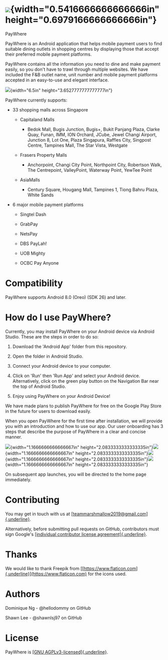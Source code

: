![](./READMEMedia/media/image1.png){width="0.5416666666666666in" height="0.6979166666666666in"}
===============================================================================================

PayWhere

PayWhere is an Android application that helps mobile payment users to
find suitable dining outlets in shopping centres by displaying those
that accept their preferred mobile payment platforms.

PayWhere contains all the information you need to dine and make payment
easily, so you don't have to trawl through multiple websites. We have
included the F&B outlet name, unit number and mobile payment platforms
accepted in an easy-to-use and elegant interface.

![](./READMEMedia/media/image2.png){width="6.5in"
height="3.6527777777777777in"}

PayWhere currently supports:

-   33 shopping malls across Singapore

    -   Capitaland Malls

        -   Bedok Mall, Bugis Junction, Bugis+, Bukit Panjang Plaza,
            Clarke Quay, Funan, IMM, ION Orchard, JCube, Jewel Changi
            Airport, Junction 8, Lot One, Plaza Singapura, Raffles City,
            Singpost Centre, Tampines Mall, The Star Vista, Westgate

    -   Frasers Property Malls

        -   Anchorpoint, Changi City Point, Northpoint City, Robertson
            Walk, The Centrepoint, ValleyPoint, Waterway Point, YewTee
            Point

    -   AsiaMalls

        -   Century Square, Hougang Mall, Tampines 1, Tiong Bahru Plaza,
            White Sands

-   6 major mobile payment platforms

    -   Singtel Dash

    -   GrabPay

    -   NetsPay

    -   DBS PayLah!

    -   UOB Mighty

    -   OCBC Pay Anyone

Compatibility
=============

PayWhere supports Android 8.0 (Oreo) (SDK 26) and later.

How do I use PayWhere?
======================

Currently, you may install PayWhere on your Android device via Android
Studio. These are the steps in order to do so:

1.  Download the 'Android App' folder from this repository.

2.  Open the folder in Android Studio.

3.  Connect your Android device to your computer.

4.  Click on 'Run' then 'Run App' and select your Android device.
    Alternatively, click on the green play button on the Navigation Bar
    near the top of Android Studio.

5.  Enjoy using PayWhere on your Android Device!

We have made plans to publish PayWhere for free on the Google Play Store
in the future for users to download easily.

When you open PayWhere for the first time after installation, we will
provide you with an introduction and how to use our app. Our user
onboarding has 3 steps that describe the purpose of PayWhere in a clear
and concise manner.

![](./READMEMedia/media/image3.png){width="1.1666666666666667in"
height="2.0833333333333335in"}![](./READMEMedia/media/image4.png){width="1.1666666666666667in"
height="2.0833333333333335in"}![](./READMEMedia/media/image5.png){width="1.1666666666666667in"
height="2.0833333333333335in"}![](./READMEMedia/media/image6.png){width="1.1666666666666667in"
height="2.0833333333333335in"}

On subsequent app launches, you will be directed to the home page
immediately.

Contributing
============

You may get in touch with us at
[[teammarshmallow2019\@gmail.com]{.underline}](mailto:teammarshmallow2019@gmail.com).

Alternatively, before submitting pull requests on GitHub, contributors
must sign Google\'s [[individual contributor license
agreement]{.underline}](https://cla.developers.google.com/about/google-individual).

Thanks
======

We would like to thank Freepik from
[[https://www.flaticon.com]{.underline}](https://www.flaticon.com) for
the icons used.

Authors
=======

Dominique Ng - \@hellodommy on GitHub

Shawn Lee - \@shawnlsj97 on GitHub

License
=======

PayWhere is [[GNU
AGPLv3-licensed]{.underline}](https://github.com/shawnlsj97/PayWhere/blob/master/LICENSE).
